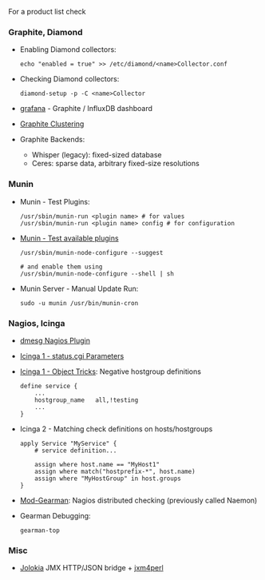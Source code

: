For a product list check <?add topic="Solutions Monitoring"?>

### Graphite, Diamond

-   Enabling Diamond collectors:

        echo "enabled = true" >> /etc/diamond/<name>Collector.conf

-   Checking Diamond collectors:

        diamond-setup -p -C <name>Collector

-   [grafana](http://grafana.org) - Graphite / InfluxDB dashboard
-   [Graphite
    Clustering](http://bitprophet.org/blog/2013/03/07/graphite/)
-   Graphite Backends:
    -   Whisper (legacy): fixed-sized database
    -   Ceres: sparse data, arbitrary fixed-size resolutions

### Munin

-   Munin - Test Plugins:

        /usr/sbin/munin-run <plugin name> # for values
        /usr/sbin/munin-run <plugin name> config # for configuration

-   [Munin - Test available
    plugins](http://articles.slicehost.com/2010/4/9/enabling-munin-node-plug-ins-on-centos)

        /usr/sbin/munin-node-configure --suggest

        # and enable them using
        /usr/sbin/munin-node-configure --shell | sh

-   Munin Server - Manual Update Run:

        sudo -u munin /usr/bin/munin-cron

### Nagios, Icinga

-   [dmesg Nagios Plugin](/Nagios-Plugin-for-dmesg-Monitoring)
-   [Icinga 1 - status.cgi
    Parameters](http://docs.icinga.org/latest/en/cgiparams.html)
-   [Icinga 1 - Object
    Tricks](http://docs.icinga.org/latest/en/objecttricks.html):
    Negative hostgroup definitions

        define service {
            ...
            hostgroup_name   all,!testing
            ...
        }

-   Icinga 2 - Matching check definitions on hosts/hostgroups

        apply Service "MyService" {
            # service definition...

            assign where host.name == "MyHost1"
            assign where match("hostprefix-*", host.name)
            assign where "MyHostGroup" in host.groups
        }

-   [Mod-Gearman](http://mod-gearman.org/): Nagios distributed checking
    (previously called Naemon)
-   Gearman Debugging:

        gearman-top

### Misc

-   [Jolokia](http://jolokia.org/) JMX HTTP/JSON bridge +
    [jxm4perl](http://search.cpan.org/~roland/jmx4perl/scripts/jmx4perl)

